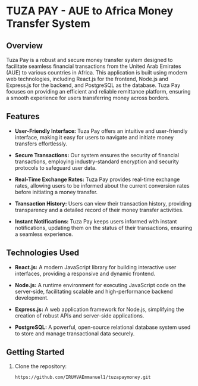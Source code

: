 # TUZA PAY - AUE to Africa Money Transfer System     
 
## Overview

Tuza Pay is a robust and secure money transfer system designed to facilitate seamless financial transactions from the United Arab Emirates (AUE) to various countries in Africa. This application is built using modern web technologies, including React.js for the frontend, Node.js and Express.js for the backend, and PostgreSQL as the database. Tuza Pay focuses on providing an efficient and reliable remittance platform, ensuring a smooth experience for users transferring money across borders.

## Features

- **User-Friendly Interface:** Tuza Pay offers an intuitive and user-friendly interface, making it easy for users to navigate and initiate money transfers effortlessly.

- **Secure Transactions:** Our system ensures the security of financial transactions, employing industry-standard encryption and security protocols to safeguard user data.

- **Real-Time Exchange Rates:** Tuza Pay provides real-time exchange rates, allowing users to be informed about the current conversion rates before initiating a money transfer.

- **Transaction History:** Users can view their transaction history, providing transparency and a detailed record of their money transfer activities.

- **Instant Notifications:** Tuza Pay keeps users informed with instant notifications, updating them on the status of their transactions, ensuring a seamless experience.

## Technologies Used

- **React.js:** A modern JavaScript library for building interactive user interfaces, providing a responsive and dynamic frontend.

- **Node.js:** A runtime environment for executing JavaScript code on the server-side, facilitating scalable and high-performance backend development.

- **Express.js:** A web application framework for Node.js, simplifying the creation of robust APIs and server-side applications.

- **PostgreSQL:** A powerful, open-source relational database system used to store and manage transactional data securely.

## Getting Started 

1. Clone the repository:
   ```bash
   https://github.com/IRUMVAEmmanuel1/tuzapaymoney.git
